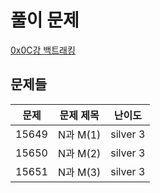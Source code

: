 # 풀이 문제

[0x0C강 백트래킹](https://www.acmicpc.net/workbook/view/7315)

## 문제들

| 문제  | 문제 제목 |  난이도  |
| :---: | :-------: | :------: |
| 15649 | N과 M(1)  | silver 3 |
| 15650 | N과 M(2)  | silver 3 |
| 15651 | N과 M(3)  | silver 3 |

